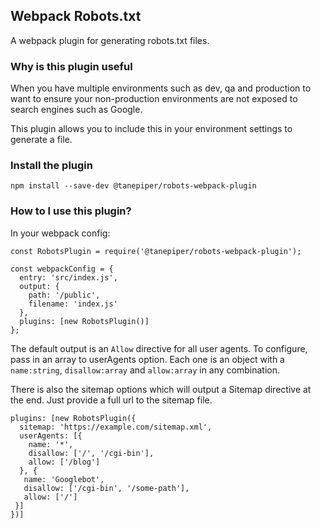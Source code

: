## Webpack Robots.txt

A webpack plugin for generating robots.txt files.

### Why is this plugin useful

When you have multiple environments such as dev, qa and production to want to ensure your non-production environments
are not exposed to search engines such as Google.

This plugin allows you to include this in your environment settings to generate a file.

### Install the plugin

`npm install --save-dev @tanepiper/robots-webpack-plugin`

### How to I use this plugin?

In your webpack config:

```
const RobotsPlugin = require('@tanepiper/robots-webpack-plugin');

const webpackConfig = {
  entry: 'src/index.js',
  output: {
    path: '/public',
    filename: 'index.js'
  },
  plugins: [new RobotsPlugin()]
};
```

The default output is an `Allow` directive for all user agents.  To configure, pass in an array to userAgents option.
Each one is an object with a `name:string`, `disallow:array` and `allow:array` in any combination.

There is also the sitemap options which will output a Sitemap directive at the end. Just provide a full url to the sitemap file.

```
plugins: [new RobotsPlugin({
  sitemap: 'https://example.com/sitemap.xml',
  userAgents: [{
    name: '*',
    disallow: ['/', '/cgi-bin'],
    allow: ['/blog']
  }, {
   name: 'Googlebot',
   disallow: ['/cgi-bin', '/some-path'],
   allow: ['/']
 }]
})]
```

